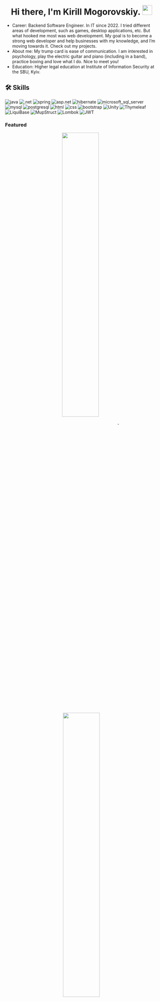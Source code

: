 <h1 align="center">Hi there, I'm Kirill Mogorovskiy.
<img src="https://media.giphy.com/media/v1.Y2lkPTc5MGI3NjExbXhrajA0NXk3OGQydmxoZGUzcTIxbGJ3YndsdDh4eXl3YTRmbTNjaSZlcD12MV9pbnRlcm5hbF9naWZfYnlfaWQmY3Q9Zw/3o7abooVPgeGpknXpu/giphy.gif" height="32"/></h1>

- Сareer: Backend Software Engineer. In IT since 2022. I tried different areas of development, such as games, desktop applications, etc. But what hooked me most was web development. My goal is to become a strong web developer and help businesses with my knowledge, and I’m moving towards it. Check out my projects.
- About me: My trump card is ease of communication. I am interested in psychology, play the electric guitar and piano (including in a band), practice boxing and love what I do. Nice to meet you!
- Education: Higher legal education at Institute of Information Security at the SBU, Kyiv.

## 🛠️ Skills

![java](https://img.shields.io/badge/Java-orange?style=for-the-badge&logo=oracle&logoColor=white)
![.net](https://img.shields.io/badge/.NET-blue?style=for-the-badge&logo=.NET&logoColor=white)
![spring](https://img.shields.io/badge/spring-5FB832?style=for-the-badge&logo=spring&logoColor=white)
![asp.net](https://img.shields.io/badge/ASP.NET-652076?style=for-the-badge&logo=.net&logoColor=white)
![hibernate](https://img.shields.io/badge/hibernate-59666C?style=for-the-badge&logo=hibernate&logoColor=white)
![microsoft_sql_server](https://img.shields.io/badge/microsoft_sql_server-CC2927?style=for-the-badge&logo=microsoft_sql_server&logoColor=white)
![mysql](https://img.shields.io/badge/mysql-4479A1?style=for-the-badge&logo=mysql&logoColor=white)
![postgresql](https://img.shields.io/badge/postgresql-4169E1?style=for-the-badge&logo=postgresql&logoColor=white)
![html](https://img.shields.io/badge/HTML5-E34F26?style=for-the-badge&logo=html5&logoColor=white)
![css](https://img.shields.io/badge/CSS3-1572B6?style=for-the-badge&logo=css3&logoColor=white)
![bootstrap](https://img.shields.io/badge/Bootstrap-563D7C?style=for-the-badge&logo=bootstrap&logoColor=white)
![Unity](https://img.shields.io/badge/unity-%23000000.svg?style=for-the-badge&logo=unity&logoColor=white)
![Thymeleaf](https://img.shields.io/badge/Thymeleaf-%23005C0F.svg?style=for-the-badge&logo=Thymeleaf&logoColor=white)
![LiquiBase](https://camo.githubusercontent.com/a0a1387740ba6233485c37e1d4f95324cdc4c2bd90f6558e95eef3614dacfc12/68747470733a2f2f696d672e736869656c64732e696f2f62616467652f4c69717569626173652d3239363246463f7374796c653d666f722d7468652d6261646765266c6f676f3d6c6971756962617365266c6f676f436f6c6f723d7768697465)
![MupStruct](https://camo.githubusercontent.com/03c158bd9fdaa5de1a6c0a399d7900e4d5bb21854037c657cd652121d172bfcf/68747470733a2f2f696d672e736869656c64732e696f2f62616467652f4d61707374727563742d4646334530303f7374796c653d666f722d7468652d6261646765)
![Lombok](https://camo.githubusercontent.com/61d181ca229da65bbea5c2ec7a60cdd2d7e4d790d7c4594e4ebe7b15f5143e27/68747470733a2f2f696d672e736869656c64732e696f2f62616467652f4c6f6d626f6b2d4135303033343f7374796c653d666f722d7468652d6261646765)
![JWT](https://camo.githubusercontent.com/138db798f7f1539dfa9daf51b867e320ca9fe0381dc64660974761449290c79a/68747470733a2f2f696d672e736869656c64732e696f2f62616467652f4a57542d3030303030303f7374796c653d666f722d7468652d6261646765266c6f676f3d6a736f6e776562746f6b656e73266c6f676f436f6c6f723d7768697465)
### Featured

<p align="center">
<a href="https://github.com/mogorovskiy/heap-overflow">
<img width='49%' align="center"src="https://github-readme-stats.vercel.app/api/pin/?username=mogorovskiy&repo=heap-overflow&border_color=02D892&bg_color=0D1117&title_color=C9D1D9&text_color=8B949E&icon_color=02D892" />
</a>
<span>&nbsp;</span>
<a href="https://github.com/mogorovskiy/attorney-parser">
<img width='49%' align="center"src="https://github-readme-stats.vercel.app/api/pin/?username=mogorovskiy&repo=attorney-parser&border_color=02D892&bg_color=0D1117&title_color=C9D1D9&text_color=8B949E&icon_color=02D892" />
</a>
</p>

<p align="center">
<a href="https://github.com/mogorovskiy/car-sharing">
<img width='49%' align="center"src="https://github-readme-stats.vercel.app/api/pin/?username=mogorovskiy&repo=car-sharing&border_color=02D892&bg_color=0D1117&title_color=C9D1D9&text_color=8B949E&icon_color=02D892" />
</a>
<span>&nbsp;</span>
<a href="https://github.com/mogorovskiy/web-registration">
<img width='49%' align="center"src="https://github-readme-stats.vercel.app/api/pin/?username=mogorovskiy&repo=web-registration&border_color=02D892&bg_color=0D1117&title_color=C9D1D9&text_color=8B949E&icon_color=02D892" />
</a>
</p>

[![codewars](https://www.codewars.com/users/mogorovskiy7/badges/small)](https://www.codewars.com/users/mogorovskiy7)

## 🔗 Links

[![linked-in](https://img.shields.io/badge/Linked_In-0077B5?style=for-the-badge&logo=LinkedIn&logoColor=white)](https://www.linkedin.com/in/kirill-mogorovskiy-308a452b1/)
[![gmail](https://img.shields.io/badge/Gmail-D14836?style=for-the-badge&logo=Gmail&logoColor=white)](mailto:mgrvsky2@gmail.com)
[![instagram](https://img.shields.io/badge/Instagram-E4405F?style=for-the-badge&logo=instagram&logoColor=white)](https://www.instagram.com/mogorovskiy/)
